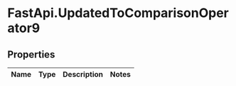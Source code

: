 # FastApi.UpdatedToComparisonOperator9

## Properties
Name | Type | Description | Notes
------------ | ------------- | ------------- | -------------
